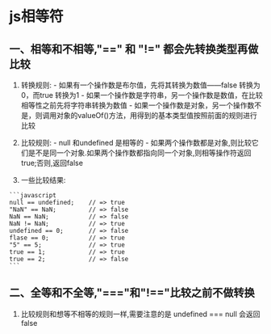 js相等符
==========

一、相等和不相等,"==" 和 "!=" 都会先转换类型再做比较
-----------------------------------------------------

  1. 转换规则:
    - 如果有一个操作数是布尔值，先将其转换为数值——false 转换为0，而true 转换为1
    - 如果一个操作数是字符串，另一个操作数是数值，在比较相等性之前先将字符串转换为数值
    - 如果一个操作数是对象，另一个操作数不是，则调用对象的valueOf()方法，用得到的基本类型值按照前面的规则进行比较
    
  2. 比较规则:
    - null 和undefined 是相等的
    - 如果两个操作数都是对象,则比较它们是不是同一个对象.如果两个操作数都指向同一个对象,则相等操作符返回true;否则,返回false
 
  3. 一些比较结果:
  
    ```javascript
    null == undefined;    // => true
    "NaN" == NaN;         // => false
    NaN == NaN;           // => false
    NaN != NaN;           // => true
    undefined == 0;       // => false
    flase == 0;           // => true  
    "5" == 5;             // => true
    true == 1;            // => true
    true == 2;            // => false
    ```

二、全等和不全等,"==="和"!=="比较之前不做转换
-----------------------------------------------

 1. 比较规则和想等不相等的规则一样,需要注意的是 undefined === null 会返回false

  
       
 
